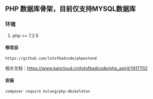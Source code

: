 ## PHP 数据库骨架，目前仅支持MYSQL数据库

### 环境

1. php >= 7.2.5

#### 修改自
`https://github.com/lotofbadcode/phpextend`

相关文档：https://www.kancloud.cn/lotofbadcode/php_spirit/1417702

#### 安装
```
composer require hulang/php-dbskeleton
```
